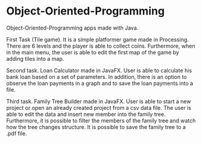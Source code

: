 # Object-Oriented-Programming

Object-Oriented-Programming apps made with Java.

First Task (Tile game). It is a simple platformer game made in Processing. There are 6 levels and the player is able to collect coins. Furthermore, when in the main menu, the user is able to edit the first map of the game by adding tiles into a map.

Second task. Loan Calculator made in JavaFX. User is able to calculate his bank loan based on a set of parameters. In addition, there is an option to observe the loan payments in a graph and to save the loan payments into a file.

Third task. Family Tree Builder made in JavaFX. User is able to start a new project or open an already created project from a csv data file. The user is able to edit the data and insert new member into the family tree. Furthermore, it is possible to filter the members of the family tree and watch how the tree changes structure. It is possible to save the family tree to a .pdf file.
